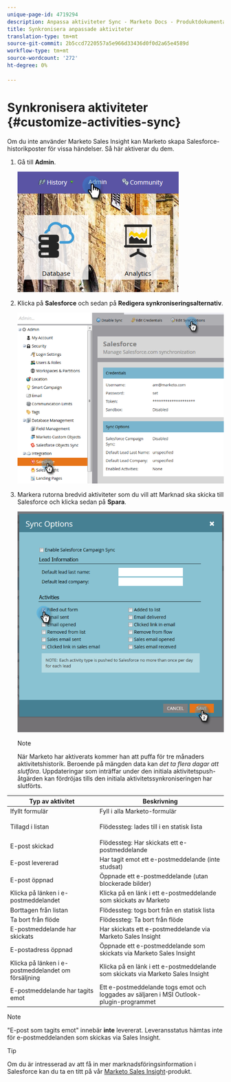 ```yaml
---
unique-page-id: 4719294
description: Anpassa aktiviteter Sync - Marketo Docs - Produktdokumentation
title: Synkronisera anpassade aktiviteter
translation-type: tm+mt
source-git-commit: 2b5ccd7220557a5e966d33436d0f0d2a65e4589d
workflow-type: tm+mt
source-wordcount: '272'
ht-degree: 0%

---
```



# Synkronisera aktiviteter {#customize-activities-sync}

Om du inte använder Marketo Sales Insight kan Marketo skapa Salesforce-historikposter för vissa händelser. Så här aktiverar du dem.

1. Gå till **Admin**.

   ![](assets/admin.png)

1. Klicka på **Salesforce** och sedan på **Redigera synkroniseringsalternativ**.

   ![](assets/two-1.png)

1. Markera rutorna bredvid aktiviteter som du vill att Marknad ska skicka till Salesforce och klicka sedan på **Spara**.

   ![](assets/three-1.png)

   >[!NOTE]
   >
   >När Marketo har aktiverats kommer han att puffa för tre månaders aktivitetshistorik. Beroende på mängden data kan _det ta flera dagar att slutföra_. Uppdateringar som inträffar under den initiala aktivitetspush-åtgärden kan fördröjas tills den initiala aktivitetssynkroniseringen har slutförts.

<table> 
 <colgroup> 
  <col> 
  <col> 
 </colgroup> 
 <thead> 
  <tr> 
   <th>Typ av aktivitet</th> 
   <th>Beskrivning</th> 
  </tr> 
 </thead> 
 <tbody> 
  <tr> 
   <td>Ifyllt formulär</td> 
   <td>Fyll i alla Marketo-formulär</td> 
  </tr> 
  <tr> 
   <td>Tillagd i listan</td> 
   <td><p>Flödessteg: lades till i en statisk lista</p></td> 
  </tr> 
  <tr> 
   <td>E-post skickad</td> 
   <td>Flödessteg: Har skickats ett e-postmeddelande</td> 
  </tr> 
  <tr> 
   <td>E-post levererad</td> 
   <td>Har tagit emot ett e-postmeddelande (inte studsat)</td> 
  </tr> 
  <tr> 
   <td>E-post öppnad</td> 
   <td>Öppnade ett e-postmeddelande (utan blockerade bilder)</td> 
  </tr> 
  <tr> 
   <td>Klicka på länken i e-postmeddelandet</td> 
   <td>Klicka på en länk i ett e-postmeddelande som skickats av Marketo</td> 
  </tr> 
  <tr> 
   <td>Borttagen från listan</td> 
   <td>Flödessteg: togs bort från en statisk lista</td> 
  </tr> 
  <tr> 
   <td>Ta bort från flöde</td> 
   <td>Flödessteg: Ta bort från flöde</td> 
  </tr> 
  <tr> 
   <td>E-postmeddelande har skickats</td> 
   <td>Har skickats ett e-postmeddelande via Marketo Sales Insight</td> 
  </tr> 
  <tr> 
   <td>E-postadress öppnad</td> 
   <td>Öppnade ett e-postmeddelande som skickats via Marketo Sales Insight</td> 
  </tr> 
  <tr> 
   <td>Klicka på länken i e-postmeddelandet om försäljning</td> 
   <td>Klicka på en länk i ett e-postmeddelande som skickats via Marketo Sales Insight</td> 
  </tr> 
  <tr> 
   <td>E-postmeddelande har tagits emot</td> 
   <td>Ett e-postmeddelande togs emot och loggades av säljaren i MSI Outlook-plugin-programmet</td> 
  </tr> 
 </tbody> 
</table>

>[!NOTE]
>
>&quot;E-post som tagits emot&quot; innebär **inte** levererat. Leveransstatus hämtas inte för e-postmeddelanden som skickas via Sales Insight.

>[!TIP]
>
>Om du är intresserad av att få in mer marknadsföringsinformation i Salesforce kan du ta en titt på vår [Marketo Sales Insight](/help/marketo/product-docs/marketo-sales-insight/msi-for-salesforce/installation/install-marketo-sales-insight-package-in-salesforce-appexchange.md)-produkt.
